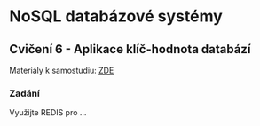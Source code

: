 # NoSQL databázové systémy

## Cvičení 6 - Aplikace klíč-hodnota databází

Materiály k samostudiu: [ZDE](https://github.com/pavelberanek91/UJEP/edit/main/NSQL/Cvičen%C3%AD%206/README.md)

### Zadání

Využijte REDIS pro ...

